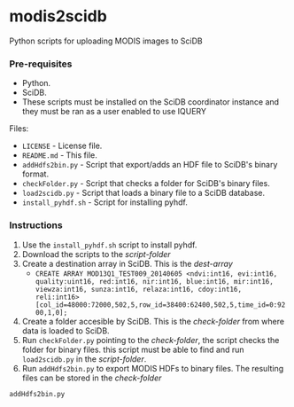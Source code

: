 modis2scidb
===========

Python scripts for uploading MODIS images to SciDB 

<h3>Pre-requisites</h3>
<ul>
<li>Python.</li>
<li>SciDB.</li>
<li>These scripts must be installed on the SciDB coordinator instance and they must be ran as a user enabled to use IQUERY</li>
</ul>

Files:
<ul>	
<li><code>LICENSE</code> - License file.</li>
<li><code>README.md</code> - This file.</li>
<li><code>addHdfs2bin.py</code> - Script that export/adds an HDF file to SciDB's binary format.</li>
<li><code>checkFolder.py</code> - Script that checks a folder for SciDB's binary files.</li>
<li><code>load2scidb.py</code> - Script that loads a binary file to a SciDB database.</li>
<li><code>install_pyhdf.sh</code> - Script for installing pyhdf.</li>
</ul>

<h3>Instructions</h3>
<ol>
<li>Use the <code>install_pyhdf.sh</code> script to install pyhdf.</li>
<li>Download the scripts to the <i>script-folder</i></li>
<li>Create a destination array in SciDB. This is the <i>dest-array</i>
	<ul>
	<li>
	<code>CREATE ARRAY MOD13Q1_TEST009_20140605 &lt;ndvi:int16, evi:int16, quality:uint16, red:int16, nir:int16, blue:int16, mir:int16, viewza:int16, sunza:int16, relaza:int16, cdoy:int16, reli:int16&gt; [col_id=48000:72000,502,5,row_id=38400:62400,502,5,time_id=0:9200,1,0];</code>
	</li>
	</ul>
</li>
<li>Create a folder accesible by SciDB. This is the <i>check-folder</i> from where data is loaded to SciDB.</li>
<li>Run <code>checkFolder.py</code> pointing to the <i>check-folder</i>, the script checks the folder for binary files. this script must be able to find and run <code>load2scidb.py</code> in the <i>script-folder</i>.</li>
<li>Run <code>addHdfs2bin.py</code> to export MODIS HDFs to binary files. The resulting files can be stored in the <i>check-folder</i></li>
</ol>



<code>addHdfs2bin.py</code>

